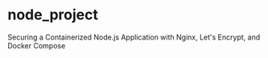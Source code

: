 # node_project
Securing a Containerized Node.js Application with Nginx, Let's Encrypt, and Docker Compose
